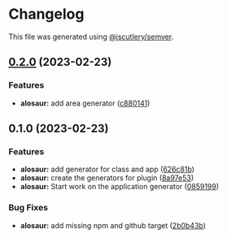 # Changelog

This file was generated using [@jscutlery/semver](https://github.com/jscutlery/semver).

## [0.2.0](https://github.com/Jordan-Hall/land-nx/compare/alosaur-0.1.0...alosaur-0.2.0) (2023-02-23)


### Features

* **alosaur:** add area generator ([c880141](https://github.com/Jordan-Hall/land-nx/commit/c880141dee9e4a02ad041ac78af501a17dd47075))

## 0.1.0 (2023-02-23)


### Features

* **alosaur:** add generator for class and app ([626c81b](https://github.com/Jordan-Hall/land-nx/commit/626c81b92a62f00435ab508e8570553510d138d0))
* **alosaur:** create the generators for plugin ([8a97e53](https://github.com/Jordan-Hall/land-nx/commit/8a97e53d5fc1869054982ec8d4819ea075746296))
* **alosaur:** Start work on the application generator ([0859199](https://github.com/Jordan-Hall/land-nx/commit/085919963543339976a8df1601f5115fc02aff21))


### Bug Fixes

* **alosaur:** add missing npm and github target ([2b0b43b](https://github.com/Jordan-Hall/land-nx/commit/2b0b43b1270a824e3e8628a1fda747473eb3949d))
